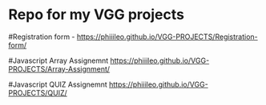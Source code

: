 # Repo for my VGG projects

#Registration form - https://phiiileo.github.io/VGG-PROJECTS/Registration-form/

#Javascript Array Assignemnt https://phiiileo.github.io/VGG-PROJECTS/Array-Assignment/

#Javascript QUIZ Assignemnt https://phiiileo.github.io/VGG-PROJECTS/QUIZ/

